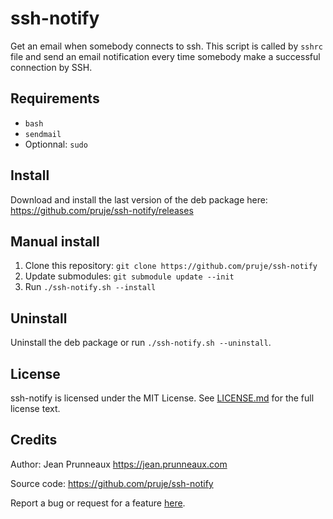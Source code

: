 # ssh-notify

Get an email when somebody connects to ssh.
This script is called by `sshrc` file and send an email notification every time
somebody make a successful connection by SSH.

## Requirements
- `bash`
- `sendmail`
- Optionnal: `sudo`

## Install
Download and install the last version of the deb package here: https://github.com/pruje/ssh-notify/releases

## Manual install
1. Clone this repository: `git clone https://github.com/pruje/ssh-notify`
2. Update submodules: `git submodule update --init`
3. Run `./ssh-notify.sh --install`

## Uninstall
Uninstall the deb package or run `./ssh-notify.sh --uninstall`.

## License
ssh-notify is licensed under the MIT License. See [LICENSE.md](LICENSE.md) for the full license text.

## Credits
Author: Jean Prunneaux https://jean.prunneaux.com

Source code: https://github.com/pruje/ssh-notify

Report a bug or request for a feature [here](https://github.com/pruje/ssh-notify/issues).
